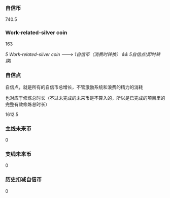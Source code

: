 ### 自信币
740.5

### Work-related-silver coin
163

_5 Work-related-silver coin ---> 1自信币（消费时转换） && 5自信点(即时转换)_

### 自信点
自信点，就是所有的自信币总增长，不管激励系统和浪费的精力的消耗

也对应于修炼总时长（不过未完成的未来币是不算入的，所以是已完成的项目里的完整有效修炼总时长）

1612.5

### 主线未来币
0

### 支线未来币
0

### 历史扣减自信币
0

